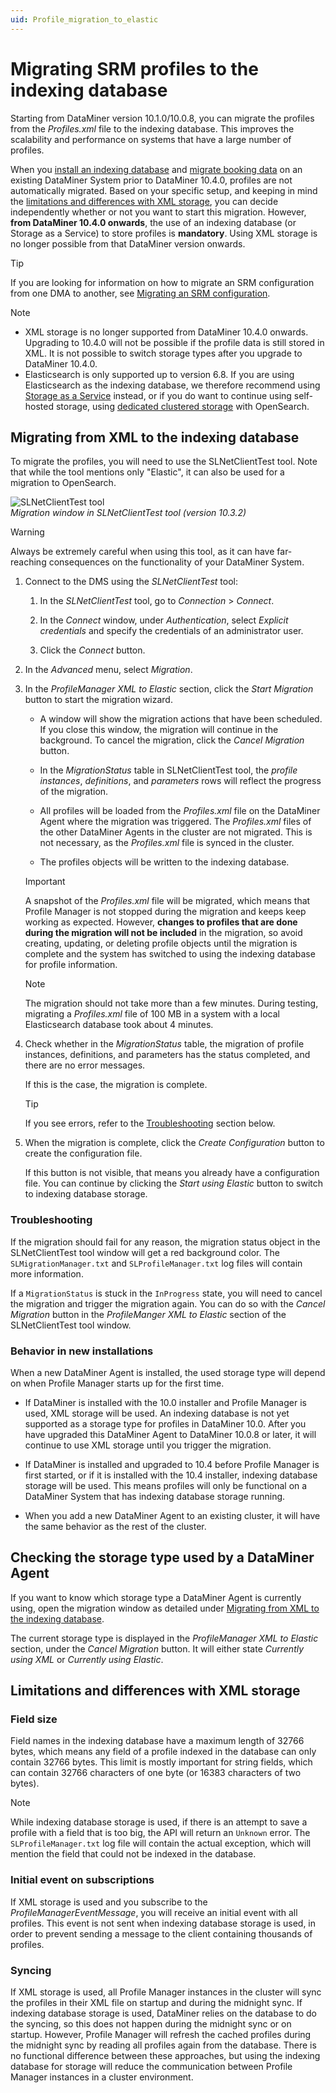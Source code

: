 ```yaml
---
uid: Profile_migration_to_elastic
---
```


# Migrating SRM profiles to the indexing database

Starting from DataMiner version 10.1.0/10.0.8<!-- RN 25758 -->, you can migrate the profiles from the *Profiles.xml* file to the indexing database. This improves the scalability and performance on systems that have a large number of profiles.

When you [install an indexing database](xref:Installing_Elasticsearch_via_DataMiner) and [migrate booking data](xref:Configuring_DataMiner_Indexing) on an existing DataMiner System prior to DataMiner 10.4.0, profiles are not automatically migrated. Based on your specific setup, and keeping in mind the [limitations and differences with XML storage](#limitations-and-differences-with-xml-storage), you can decide independently whether or not you want to start this migration. However, **from DataMiner 10.4.0 onwards**, the use of an indexing database (or Storage as a Service) to store profiles is **mandatory**. Using XML storage is no longer possible from that DataMiner version onwards.

> [!TIP]
> If you are looking for information on how to migrate an SRM configuration from one DMA to another, see [Migrating an SRM configuration](xref:SRM_migrating).

> [!NOTE]
>
> - XML storage is no longer supported from DataMiner 10.4.0 onwards. Upgrading to 10.4.0 will not be possible if the profile data is still stored in XML. It is not possible to switch storage types after you upgrade to DataMiner 10.4.0.
> - Elasticsearch is only supported up to version 6.8. If you are using Elasticsearch as the indexing database, we therefore recommend using [Storage as a Service](xref:STaaS) instead, or if you do want to continue using self-hosted storage, using [dedicated clustered storage](xref:Dedicated_clustered_storage) with OpenSearch.

## Migrating from XML to the indexing database

To migrate the profiles, you will need to use the SLNetClientTest tool. Note that while the tool mentions only "Elastic", it can also be used for a migration to OpenSearch.

![SLNetClientTest tool](~/user-guide/images/ClientTestToolMigrationUI_ProfileMigration.jpg)<br>
*Migration window in SLNetClientTest tool (version 10.3.2)*

> [!WARNING]
> Always be extremely careful when using this tool, as it can have far-reaching consequences on the functionality of your DataMiner System.

1. Connect to the DMS using the *SLNetClientTest* tool:

    1. In the *SLNetClientTest* tool, go to *Connection* > *Connect*.

    1. In the *Connect* window, under *Authentication*, select *Explicit credentials* and specify the credentials of an administrator user.

    1. Click the *Connect* button.

1. In the *Advanced* menu, select *Migration*.

1. In the *ProfileManager XML to Elastic* section, click the *Start Migration* button to start the migration wizard.

   - A window will show the migration actions that have been scheduled. If you close this window, the migration will continue in the background. To cancel the migration, click the *Cancel Migration* button.

   - In the *MigrationStatus* table in SLNetClientTest tool, the *profile instances*, *definitions*, and *parameters* rows will reflect the progress of the migration.

   - All profiles will be loaded from the *Profiles.xml* file on the DataMiner Agent where the migration was triggered. The *Profiles.xml* files of the other DataMiner Agents in the cluster are not migrated. This is not necessary, as the *Profiles.xml* file is synced in the cluster.

   - The profiles objects will be written to the indexing database.

   > [!IMPORTANT]
   > A snapshot of the *Profiles.xml* file will be migrated, which means that Profile Manager is not stopped during the migration and keeps keep working as expected. However, **changes to profiles that are done during the migration will not be included** in the migration, so avoid creating, updating, or deleting profile objects until the migration is complete and the system has switched to using the indexing database for profile information.

   > [!NOTE]
   > The migration should not take more than a few minutes. During testing, migrating a *Profiles.xml* file of 100 MB in a system with a local Elasticsearch database took about 4 minutes.

1. Check whether in the *MigrationStatus* table, the migration of profile instances, definitions, and parameters has the status completed, and there are no error messages.

   If this is the case, the migration is complete.

   > [!TIP]
   > If you see errors, refer to the [Troubleshooting](#troubleshooting) section below.

1. When the migration is complete, click the *Create Configuration* button to create the configuration file.

   If this button is not visible, that means you already have a configuration file. You can continue by clicking the *Start using Elastic* button to switch to indexing database storage.

### Troubleshooting

If the migration should fail for any reason, the migration status object in the SLNetClientTest tool window will get a red background color. The ``SLMigrationManager.txt`` and ``SLProfileManager.txt`` log files will contain more information.

If a ``MigrationStatus`` is stuck in the ``InProgress`` state, you will need to cancel the migration and trigger the migration again. You can do so with the *Cancel Migration* button in the *ProfileManger XML to Elastic* section of the SLNetClientTest tool window.

### Behavior in new installations

When a new DataMiner Agent is installed, the used storage type will depend on when Profile Manager starts up for the first time.

- If DataMiner is installed with the 10.0 installer and Profile Manager is used, XML storage will be used. An indexing database is not yet supported as a storage type for profiles in DataMiner 10.0. After you have upgraded this DataMiner Agent to DataMiner 10.0.8 or later, it will continue to use XML storage until you trigger the migration.

- If DataMiner is installed and upgraded to 10.4 before Profile Manager is first started, or if it is installed with the 10.4 installer, indexing database storage will be used. This means profiles will only be functional on a DataMiner System that has indexing database storage running.

- When you add a new DataMiner Agent to an existing cluster, it will have the same behavior as the rest of the cluster.

## Checking the storage type used by a DataMiner Agent

If you want to know which storage type a DataMiner Agent is currently using, open the migration window as detailed under [Migrating from XML to the indexing database](#migrating-from-xml-to-the-indexing-database).

The current storage type is displayed in the *ProfileManager XML to Elastic* section, under the *Cancel Migration* button. It will either state *Currently using XML* or *Currently using Elastic*.

## Limitations and differences with XML storage

### Field size

Field names in the indexing database have a maximum length of 32766 bytes, which means any field of a profile indexed in the database can only contain 32766 bytes. This limit is mostly important for string fields, which can contain 32766 characters of one byte (or 16383 characters of two bytes).

> [!NOTE]
> While indexing database storage is used, if there is an attempt to save a profile with a field that is too big, the API will return an ``Unknown`` error. The ``SLProfileManager.txt`` log file will contain the actual exception, which will mention the field that could not be indexed in the database.

### Initial event on subscriptions

If XML storage is used and you subscribe to the *ProfileManagerEventMessage*, you will receive an initial event with all profiles. This event is not sent when indexing database storage is used, in order to prevent sending a message to the client containing thousands of profiles.

### Syncing

If XML storage is used, all Profile Manager instances in the cluster will sync the profiles in their XML file on startup and during the midnight sync. If indexing database storage is used, DataMiner relies on the database to do the syncing, so this does not happen during the midnight sync or on startup. However, Profile Manager will refresh the cached profiles during the midnight sync by reading all profiles again from the database. There is no functional difference between these approaches, but using the indexing database for storage will reduce the communication between Profile Manager instances in a cluster environment.
